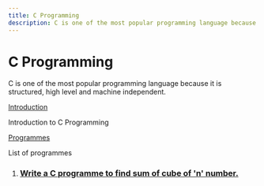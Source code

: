 ```yaml
---
title: C Programming
description: C is one of the most popular programming language because it is structured, high level and machine independent.
---
```


<Hero slots="heading, text" background="rgb(50 50 50)" />

# C Programming

C is one of the most popular programming language because it is structured, high level and machine independent.

<DiscoverBlock slots="link, text"/>

[Introduction](./introduction/)

Introduction to C Programming

<DiscoverBlock slots="link, text"/>

[Programmes](../programme/)

List of programmes
1. ### [Write a C programme to find sum of cube of 'n' number.](./Sum-of-cube/)
